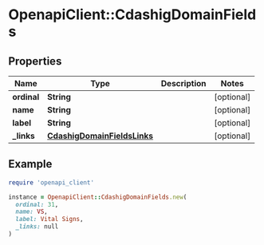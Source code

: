 # OpenapiClient::CdashigDomainFields

## Properties

| Name | Type | Description | Notes |
| ---- | ---- | ----------- | ----- |
| **ordinal** | **String** |  | [optional] |
| **name** | **String** |  | [optional] |
| **label** | **String** |  | [optional] |
| **_links** | [**CdashigDomainFieldsLinks**](CdashigDomainFieldsLinks.md) |  | [optional] |

## Example

```ruby
require 'openapi_client'

instance = OpenapiClient::CdashigDomainFields.new(
  ordinal: 31,
  name: VS,
  label: Vital Signs,
  _links: null
)
```

